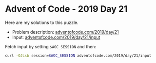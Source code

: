 # Advent of Code - 2019 Day 21
Here are my solutions to this puzzle.

* Problem description: [adventofcode.com/2019/day/21](https://adventofcode.com/2019/day/21)
* Input: [adventofcode.com/2019/day/21/input](https://adventofcode.com/2019/day/21/input)

Fetch input by setting `$AOC_SESSION` and then:
```bash
curl -OJLsb session=$AOC_SESSION adventofcode.com/2019/day/21/input
```
